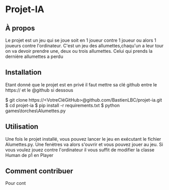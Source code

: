 # Projet-IA

## À propos

Le projet est un jeu qui se joue soit en 1 joueur contre 1 joueur ou alors 1 joueurs contre l'ordinateur. C'est un jeu des allumettes,chaqu'un a leur tour on va devoir prendre une, deux ou trois allumettes. Celui qui prends la dernière allumettes a perdu 

## Installation 
Etant donné que le projet est en privé il faut mettre sa clé github entre le https:// et le @github si dessous 

$ git clone https://<VotreCléGitHub>@github.com/BastienLBC/projet-ia.git
$ cd projet-ia
$ pip install -r requirements.txt
$ python games\torches\Alumettes.py

## Utilisation 
Une fois le projet installé, vous pouvez lancer le jeu en exécutant le fichier Alumettes.py. Une fenètres va alors s'ouvrir et vous pouvez jouer au jeu. Si vous voulez jouez contre l'ordinateur il vous suffit de modifier la classe Human de p1 en Player

## Comment contribuer 
Pour cont
